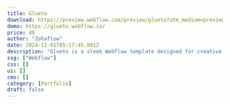 ```yaml
---
title: Glueto
download: https://preview.webflow.com/preview/glueto?utm_medium=preview_link&utm_source=designer&utm_content=glueto&preview=f6d9f19a8f0f113af3247b8031a3e90d&workflow=preview
demo: https://glueto.webflow.io/
price: 49
author: "Zohaflow"
date: 2024-12-01T05:17:45.891Z
description: "Glueto is a sleek Webflow template designed for creative agencies. It features a modern design, a fully responsive layout, and easy customization. it’s ideal for showcasing your services, portfolio, and projects with flair and impact. 🚀🎨"
ssg: ["Webflow"]
css: []
ui: []
cms: []
category: [Portfolio]
draft: false
---
```

